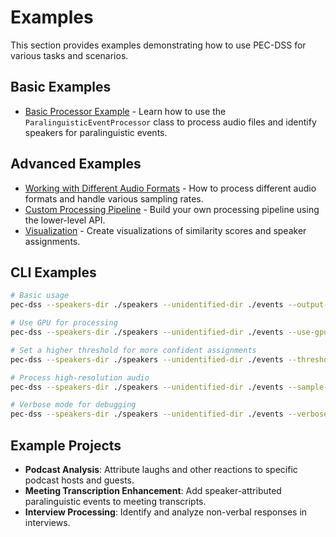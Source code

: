 # Examples

This section provides examples demonstrating how to use PEC-DSS for various tasks and scenarios.

## Basic Examples

* [Basic Processor Example](basic_processor.md) - Learn how to use the `ParalinguisticEventProcessor` class to process audio files and identify speakers for paralinguistic events.

## Advanced Examples

* [Working with Different Audio Formats](../examples/audio_formats.md) - How to process different audio formats and handle various sampling rates.
* [Custom Processing Pipeline](../examples/custom_pipeline.md) - Build your own processing pipeline using the lower-level API.
* [Visualization](../examples/visualization.md) - Create visualizations of similarity scores and speaker assignments.

## CLI Examples

```bash
# Basic usage
pec-dss --speakers-dir ./speakers --unidentified-dir ./events --output-dir ./results

# Use GPU for processing
pec-dss --speakers-dir ./speakers --unidentified-dir ./events --use-gpu

# Set a higher threshold for more confident assignments
pec-dss --speakers-dir ./speakers --unidentified-dir ./events --threshold 0.7

# Process high-resolution audio
pec-dss --speakers-dir ./speakers --unidentified-dir ./events --sample-rate 44100

# Verbose mode for debugging
pec-dss --speakers-dir ./speakers --unidentified-dir ./events --verbose
```

## Example Projects

* **Podcast Analysis**: Attribute laughs and other reactions to specific podcast hosts and guests.
* **Meeting Transcription Enhancement**: Add speaker-attributed paralinguistic events to meeting transcripts.
* **Interview Processing**: Identify and analyze non-verbal responses in interviews.
 